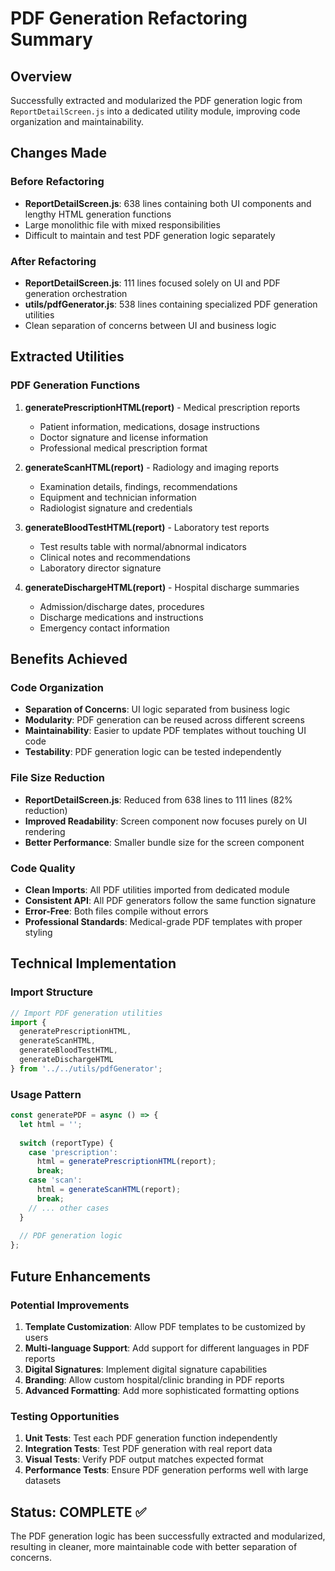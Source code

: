 # PDF Generation Refactoring Summary

## Overview
Successfully extracted and modularized the PDF generation logic from `ReportDetailScreen.js` into a dedicated utility module, improving code organization and maintainability.

## Changes Made

### Before Refactoring
- **ReportDetailScreen.js**: 638 lines containing both UI components and lengthy HTML generation functions
- Large monolithic file with mixed responsibilities
- Difficult to maintain and test PDF generation logic separately

### After Refactoring
- **ReportDetailScreen.js**: 111 lines focused solely on UI and PDF generation orchestration
- **utils/pdfGenerator.js**: 538 lines containing specialized PDF generation utilities
- Clean separation of concerns between UI and business logic

## Extracted Utilities

### PDF Generation Functions
1. **generatePrescriptionHTML(report)** - Medical prescription reports
   - Patient information, medications, dosage instructions
   - Doctor signature and license information
   - Professional medical prescription format

2. **generateScanHTML(report)** - Radiology and imaging reports
   - Examination details, findings, recommendations
   - Equipment and technician information
   - Radiologist signature and credentials

3. **generateBloodTestHTML(report)** - Laboratory test reports
   - Test results table with normal/abnormal indicators
   - Clinical notes and recommendations
   - Laboratory director signature

4. **generateDischargeHTML(report)** - Hospital discharge summaries
   - Admission/discharge dates, procedures
   - Discharge medications and instructions
   - Emergency contact information

## Benefits Achieved

### Code Organization
- **Separation of Concerns**: UI logic separated from business logic
- **Modularity**: PDF generation can be reused across different screens
- **Maintainability**: Easier to update PDF templates without touching UI code
- **Testability**: PDF generation logic can be tested independently

### File Size Reduction
- **ReportDetailScreen.js**: Reduced from 638 lines to 111 lines (82% reduction)
- **Improved Readability**: Screen component now focuses purely on UI rendering
- **Better Performance**: Smaller bundle size for the screen component

### Code Quality
- **Clean Imports**: All PDF utilities imported from dedicated module
- **Consistent API**: All PDF generators follow the same function signature
- **Error-Free**: Both files compile without errors
- **Professional Standards**: Medical-grade PDF templates with proper styling

## Technical Implementation

### Import Structure
```javascript
// Import PDF generation utilities
import { 
  generatePrescriptionHTML, 
  generateScanHTML, 
  generateBloodTestHTML, 
  generateDischargeHTML 
} from '../../utils/pdfGenerator';
```

### Usage Pattern
```javascript
const generatePDF = async () => {
  let html = '';
  
  switch (reportType) {
    case 'prescription':
      html = generatePrescriptionHTML(report);
      break;
    case 'scan':
      html = generateScanHTML(report);
      break;
    // ... other cases
  }
  
  // PDF generation logic
};
```

## Future Enhancements

### Potential Improvements
1. **Template Customization**: Allow PDF templates to be customized by users
2. **Multi-language Support**: Add support for different languages in PDF reports
3. **Digital Signatures**: Implement digital signature capabilities
4. **Branding**: Allow custom hospital/clinic branding in PDF reports
5. **Advanced Formatting**: Add more sophisticated formatting options

### Testing Opportunities
1. **Unit Tests**: Test each PDF generation function independently
2. **Integration Tests**: Test PDF generation with real report data
3. **Visual Tests**: Verify PDF output matches expected format
4. **Performance Tests**: Ensure PDF generation performs well with large datasets

## Status: COMPLETE ✅
The PDF generation logic has been successfully extracted and modularized, resulting in cleaner, more maintainable code with better separation of concerns.
